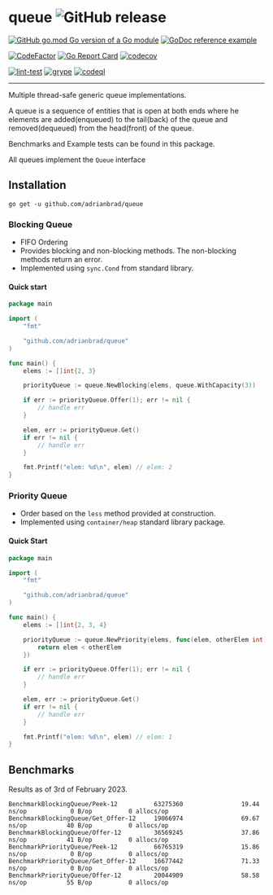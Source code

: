 # queue ![GitHub release](https://img.shields.io/github/v/tag/adrianbrad/queue)

[![GitHub go.mod Go version of a Go module](https://img.shields.io/github/go-mod/go-version/adrianbrad/queue)](https://github.com/adrianbrad/queue)
[![GoDoc reference example](https://img.shields.io/badge/godoc-reference-blue.svg)](https://pkg.go.dev/github.com/adrianbrad/queue)

[![CodeFactor](https://www.codefactor.io/repository/github/adrianbrad/queue/badge)](https://www.codefactor.io/repository/github/adrianbrad/queue)
[![Go Report Card](https://goreportcard.com/badge/github.com/adrianbrad/queue)](https://goreportcard.com/report/github.com/adrianbrad/queue)
[![codecov](https://codecov.io/gh/adrianbrad/queue/branch/main/graph/badge.svg)](https://codecov.io/gh/adrianbrad/queue)

[![lint-test](https://github.com/adrianbrad/queue/actions/workflows/lint-test.yaml/badge.svg)](https://github.com/adrianbrad/queue/actions?query=workflow%3Alint-test)
[![grype](https://github.com/adrianbrad/queue/actions/workflows/grype.yaml/badge.svg)](https://github.com/adrianbrad/queue/actions?query=workflow%3Agrype)
[![codeql](https://github.com/adrianbrad/queue/actions/workflows/codeql.yaml/badge.svg)](https://github.com/adrianbrad/queue/actions?query=workflow%3ACodeQL)

---

Multiple thread-safe generic queue implementations.

A queue is a sequence of entities that is open at both ends where he elements are 
added(enqueued) to the tail(back) of the queue and removed(dequeued) from the head(front) of the queue.

Benchmarks and Example tests can be found in this package.

All queues implement the `Queue` interface

## Installation

`go get -u github.com/adrianbrad/queue`

### Blocking Queue
- FIFO Ordering 
- Provides blocking and non-blocking methods. The non-blocking methods return an error.
- Implemented using `sync.Cond` from standard library.

#### Quick start

```go
package main

import (
	"fmt"

	"github.com/adrianbrad/queue"
)

func main() {
	elems := []int{2, 3}

	priorityQueue := queue.NewBlocking(elems, queue.WithCapacity(3))

	if err := priorityQueue.Offer(1); err != nil {
		// handle err
	}

	elem, err := priorityQueue.Get()
	if err != nil {
		// handle err
	}

	fmt.Printf("elem: %d\n", elem) // elem: 2
}
```

### Priority Queue
- Order based on the `less` method provided at construction.
- Implemented using `container/heap` standard library package.

#### Quick Start

```go
package main

import (
	"fmt"

	"github.com/adrianbrad/queue"
)

func main() {
	elems := []int{2, 3, 4}

	priorityQueue := queue.NewPriority(elems, func(elem, otherElem int) bool {
		return elem < otherElem
	})

	if err := priorityQueue.Offer(1); err != nil {
		// handle err
	}

	elem, err := priorityQueue.Get()
	if err != nil {
		// handle err
	}

	fmt.Printf("elem: %d\n", elem) // elem: 1
}
```

## Benchmarks 

Results as of 3rd of February 2023.

```
BenchmarkBlockingQueue/Peek-12          63275360                19.44 ns/op            0 B/op          0 allocs/op
BenchmarkBlockingQueue/Get_Offer-12     19066974                69.67 ns/op           40 B/op          0 allocs/op
BenchmarkBlockingQueue/Offer-12         36569245                37.86 ns/op           41 B/op          0 allocs/op
BenchmarkPriorityQueue/Peek-12          66765319                15.86 ns/op            0 B/op          0 allocs/op
BenchmarkPriorityQueue/Get_Offer-12     16677442                71.33 ns/op            0 B/op          0 allocs/op
BenchmarkPriorityQueue/Offer-12         20044909                58.58 ns/op           55 B/op          0 allocs/op
```
